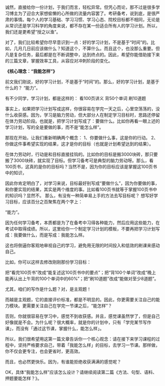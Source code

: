 

诚然，直接给你一份计划，于我们而言，轻松异常。但凭心而论，那不过是很多学习博主为了迎合大家想偷懒的心所做的流量内容罢了。考研备考，说到底，是很严肃的事情。每个人的学习基础、学习习惯、学习心态、院校目标都不相同，无论是从常识还是学习科学的角度来说，都不存在某一份适合所有人的学习计划。所以，我们还是更希望“授之以渔”。  


对了，我们比较希望你尽早意识到一点：好的学习计划，不是基于“时间”的。比如，几月几日前应该做什么？知道这个，不算什么。而且这个，也没那么重要。但凡是复杂任务，最后都是在不断调整中，达到终点的。因此，希望你能借助接下来的三篇文章，掌握效率工具，从容应对冲刺阶段的变化。

  
**《核心理念：“我能怎样”》**


前文我们刚说，好的学习计划，不是基于“时间”的。那么，好的学习计划，是基于什么的？
“能力”。

有不少同学，学习计划，都是这样的：
看100页讲义
背50个单词
刷10道题

事实上，如果把学习计划写成这样，你很容易在学完一天之后，心里空荡荡的，没什么收获感。因为，学习是脑力劳动，但大部分人在制定学习目标时，思路还停留在体力劳动阶段。也就是，把学习计划写成了：要做什么。比如你再看一眼上述的学习计划，写的全是要做的事，而不是“能怎么样”。

  
那现在开始，让我们重新明确两个概念：
1、你要做什么事，这是你的行动。
2、你做这件事希望实现的结果，这才是你的目标（也就是计划希望达到的结果）。

在体力劳动时，行动是和目标直接挂钩的。比如你的目标是搬3000块砖，那只要搬了3000块砖，就实现了目标。但学习备考可是典型的脑力劳动呀。那么，看100页书，这真的是你的目标吗？当然不是，因为你的目标应该是掌握这100页书中的知识，

因此你肯定明白了，对学习来说，目标最好别写成“要做什么”，因为你要做的事，和你要实现的结果，其实是两个维度的事。比如看100页书就等于掌握100页书中的知识吗？显然不。
那么，有没有一种简单易上手的方法去写目标呢？
想写好学习目标，应该百分之百聚焦在两个字上：

“能力”。

因为任何学习备考，本质都是为了在备考中习得各种能力，然后应用这些能力，在考试中取得成绩。所以，这里给你一个制定学习计划的模板，不要再把学习计划写成：我要做什么，而是写成：我能怎么样。

  

这也将倒逼你客观地审视自己的学习，避免用无限的时间投入和低效的刷课来感动自己。

  

比如，你可以这样去修改刚刚那份学习目标：

  

把“看完100页书”改成“能复述这100页书中的要点”；把“背100个单词”改成“晚上能再认出上午背的100个单词中的60%”；把“刷10道题”改成“能做对至少8道题”。

  

尤其，咱们的写作是什么题？对，是主观题！

  

而越是主观题，它的直接评价标准，都是不明显的。因此，你更需要关注自己的能力模块。更需要关注自己在学完一节课之后，“能怎样”？

  

否则，你就很容易在学习中，感觉不到收获感。并且，感觉课虽然学了，但是自己好像就是不会。为什么呢？很大概率，就是你的计划中，只有「学完某节写作课」，而没有「通过这节课，掌握什么，能怎么样」。

  

所以，我们很希望用这第一篇文章告诉你一个核心观念：请在接下来学习课程的过程中，坚持严格要求自己，带着「我能怎么样」的目标，去学习一节课。那样做，你不仅会更专注，也会更省时，更高效。

  

而且，也必然更快乐。因为，有谁能拒绝收获满满的感觉呢？

  

OK，具体“我能怎么样”应该怎么设计？请继续阅读第二篇《方法、句型、语料、押题要能怎样？》。